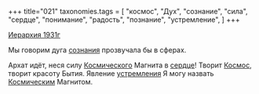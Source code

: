+++
title="021"
taxonomies.tags = [
 "космос",
 "Дух",
 "сознание",
 "сила",
 "сердце",
 "понимание",
 "радость",
 "познание",
 "устремление",
]
+++

[Иерархия 1931г](/agni/1931)

Мы говорим дуга [сознания](/tags/радость) прозвучала бы в сферах.   

Архат идёт, неся силу [Космического](/tags/космос) Магнита в [сердце](/tags/сердце)! Творит [Космос](/tags/космос), творит красоту Бытия. Явление [устремления](/tags/устремление) Я могу назвать [Космическим](/tags/космос) Магнитом.   


